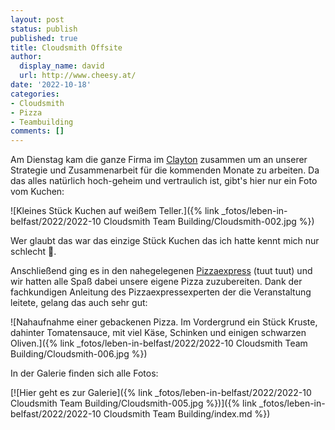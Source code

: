 ```yaml
---
layout: post
status: publish
published: true
title: Cloudsmith Offsite
author:
  display_name: david
  url: http://www.cheesy.at/
date: '2022-10-18'
categories:
- Cloudsmith
- Pizza
- Teambuilding
comments: []
---
```


Am Dienstag kam die ganze Firma im [Clayton](https://www.claytonhotelbelfast.com/) zusammen um an unserer Strategie und Zusammenarbeit für die kommenden Monate zu arbeiten. Da das alles natürlich hoch-geheim und vertraulich ist, gibt's hier nur ein Foto vom Kuchen:

![Kleines Stück Kuchen auf weißem Teller.]({% link _fotos/leben-in-belfast/2022/2022-10 Cloudsmith Team Building/Cloudsmith-002.jpg %})

Wer glaubt das war das einzige Stück Kuchen das ich hatte kennt mich nur schlecht 🤣.

Anschließend ging es in den nahegelegenen [Pizzaexpress](https://www.pizzaexpress.com/belfast--bedford-street) (tuut tuut) und wir hatten alle Spaß dabei unsere eigene Pizza zuzubereiten. Dank der fachkundigen Anleitung des Pizzaexpressexperten der die Veranstaltung leitete, gelang das auch sehr gut:

![Nahaufnahme einer gebackenen Pizza. Im Vordergrund ein Stück Kruste, dahinter Tomatensauce, mit viel Käse, Schinken und einigen schwarzen Oliven.]({% link _fotos/leben-in-belfast/2022/2022-10 Cloudsmith Team Building/Cloudsmith-006.jpg %})

In der Galerie finden sich alle Fotos:

[![Hier geht es zur Galerie]({% link _fotos/leben-in-belfast/2022/2022-10 Cloudsmith Team Building/Cloudsmith-005.jpg %})]({% link _fotos/leben-in-belfast/2022/2022-10 Cloudsmith Team Building/index.md %})

